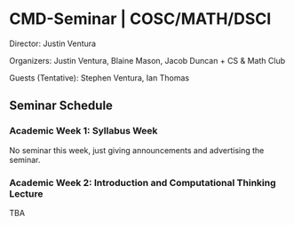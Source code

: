 # CMD-Seminar | COSC/MATH/DSCI

Director: Justin Ventura

Organizers: Justin Ventura, Blaine Mason, Jacob Duncan + CS & Math Club

Guests (Tentative): Stephen Ventura, Ian Thomas

## Seminar Schedule

### Academic Week 1: Syllabus Week

No seminar this week, just giving announcements and advertising the seminar.

### Academic Week 2: Introduction and Computational Thinking Lecture

TBA
